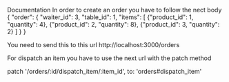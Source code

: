 Documentation
In order to create an order you have to follow the nect body
{
    "order": {
        "waiter_id": 3,
        "table_id": 1,
        "items": [
            {"product_id": 1, "quantity": 4},
            {"product_id": 2, "quantity": 8},
            {"product_id": 3, "quantity": 2}
        ]
    }
}

You need to send this to this url http://localhost:3000/orders

For dispatch an item you have to use the next url with the patch method

patch '/orders/:id/dispatch_item/:item_id', to: 'orders#dispatch_item'
